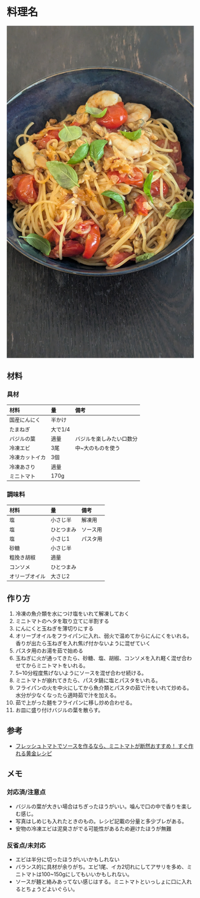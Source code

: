 # 料理名
![料理名](images/minitomatosorce.jpg)
## 材料
### 具材
| 材料           | 量      | 備考                     |
| :------------- | :------ | :----------------------- |
| 国産にんにく   | 半かけ  |                          |
| たまねぎ       | 大で1/4 |                          |
| バジルの葉     | 適量    | バジルを楽しみたい口数分 |
| 冷凍エビ       | 3尾     | 中~大のものを使う        |
| 冷凍カットイカ | 3個     |                          |
| 冷凍あさり     | 適量    |                          |
| ミニトマト     | 170g    |                          |

### 調味料
  | 材料           | 量         | 備考     |
  | :------------- | :--------- | :------- |
  | 塩             | 小さじ半   | 解凍用   |
  | 塩             | ひとつまみ | ソース用 |
  | 塩             | 小さじ1    | パスタ用 |
  | 砂糖           | 小さじ半   |          |
  | 粗挽き胡椒     | 適量       |          |
  | コンソメ       | ひとつまみ |          |
  | オリーブオイル | 大さじ2    |          |

## 作り方
1. 冷凍の魚介類を水につけ塩をいれて解凍しておく
2. ミニトマトのヘタを取り立てに半割する
3. にんにくと玉ねぎを薄切りにする
4. オリーブオイルをフライパンに入れ、弱火で温めてからにんにくをいれる。香りが出たら玉ねぎを入れ焦げ付かないように混ぜていく
5. パスタ用のお湯を茹で始める
6. 玉ねぎに火が通ってきたら、砂糖、塩、胡椒、コンソメを入れ軽く混ぜ合わせてからミニトマトをいれる。
7. 5~10分程度焦げないようにソースを混ぜ合わせ続ける。
8. ミニトマトが崩れてきたら、パスタ鍋に塩とパスタをいれる。
9. フライパンの火を中火にしてから魚介類とパスタの茹で汁をいれて炒める。水分が少なくなったら適時茹で汁を加える。
10. 茹で上がった麺をフライパンに移し炒め合わせる。
11. お皿に盛り付けバジルの葉を散らす。

## 参考
* [フレッシュトマトでソースを作るなら、ミニトマトが断然おすすめ！ すぐ作れる黄金レシピ](https://www.kateigaho.com/article/detail/81219)

## メモ
### 対応済/注意点
* バジルの葉が大きい場合はちぎったほうがいい。噛んで口の中で香りを楽しむ感じ。
* 写真はしめじも入れたときのもの。レシピ記載の分量と多少ブレがある。
* 安物の冷凍エビは泥臭さがでる可能性があるため避けたほうが無難
### 反省点/未対応
* エビは半分に切ったほうがいいかもしれない
* バランス的に具材が余りがち。エビ1尾、イカ2切れにしてアサリを多め、ミニトマトは100~150gにしてもいいかもしれない。 
* ソースが麺と絡みあってない感じはする。ミニトマトといっしょに口に入れるとちょうどよいぐらい。